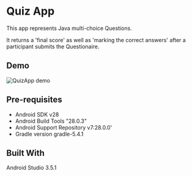 Quiz App
===================================

This app represents Java multi-choice Questions.

It returns a 'final score' as well as 'marking the correct answers' after a participant submits the Questionaire.


Demo
----
![QuizApp demo](Readme_images/demo.gif "QuizApp demo")


Pre-requisites
--------------

- Android SDK v28
- Android Build Tools "28.0.3"
- Android Support Repository v7:28.0.0'
- Gradle version gradle-5.4.1

Built With
----------
Android Studio 3.5.1

